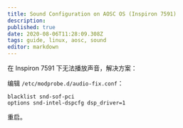 ```yaml
---
title: Sound Configuration on AOSC OS (Inspiron 7591)
description: 
published: true
date: 2020-08-06T11:28:09.308Z
tags: guide, linux, aosc, sound
editor: markdown
---
```


在 Inspiron 7591 下无法播放声音，解决方案：

编辑 `/etc/modprobe.d/audio-fix.conf`：

```
blacklist snd-sof-pci
options snd-intel-dspcfg dsp_driver=1
```

重启。